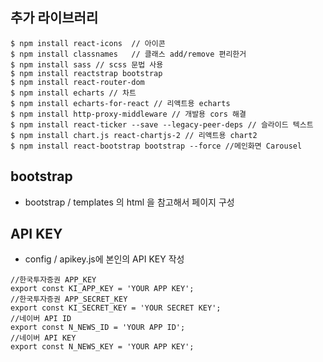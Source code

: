 ## 추가 라이브러리
```
$ npm install react-icons  // 아이콘
$ npm install classnames   // 클래스 add/remove 편리한거
$ npm install sass // scss 문법 사용
$ npm install reactstrap bootstrap
$ npm install react-router-dom
$ npm install echarts // 차트 
$ npm install echarts-for-react // 리액트용 echarts
$ npm install http-proxy-middleware // 개발용 cors 해결
$ npm install react-ticker --save --legacy-peer-deps // 슬라이드 텍스트
$ npm install chart.js react-chartjs-2 // 리액트용 chart2
$ npm install react-bootstrap bootstrap --force //메인화면 Carousel
```


## bootstrap 

- bootstrap / templates 의 html 을 참고해서 페이지 구성

## API KEY
- config / apikey.js에 본인의 API KEY 작성
```
//한국투자증권 APP_KEY
export const KI_APP_KEY = 'YOUR APP KEY';
//한국투자증권 APP_SECRET_KEY
export const KI_SECRET_KEY = 'YOUR SECRET KEY';
//네이버 API ID
export const N_NEWS_ID = 'YOUR APP ID';
//네이버 API KEY
export const N_NEWS_KEY = 'YOUR APP KEY';
```